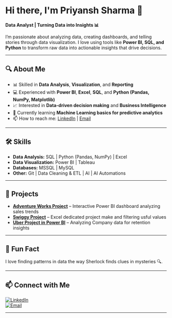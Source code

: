 # Hi there, I'm Priyansh Sharma 👋  
**Data Analyst | Turning Data into Insights 📊**

I’m passionate about analyzing data, creating dashboards, and telling stories through data visualization. I love using tools like **Power BI, SQL, and Python** to transform raw data into actionable insights that drive decisions.

---

## 🔍 About Me  
- 📊 Skilled in **Data Analysis**, **Visualization**, and **Reporting**
- 💻 Experienced with **Power BI**, **Excel**, **SQL**, and **Python (Pandas, NumPy, Matplotlib)**
- 📈 Interested in **Data-driven decision making** and **Business Intelligence**
- 🌱 Currently learning **Machine Learning basics for predictive analytics**
- 📫 How to reach me: [LinkedIn](https://linkedin.com/in/priyanshsharma06) | [Email](priyanshsharma0695@gmail.com)

---

## 🛠 Skills  
- **Data Analysis:** SQL | Python (Pandas, NumPy) | Excel  
- **Data Visualization:** Power BI | Tableau  
- **Databases:** MSSQL | MySQL  
- **Other:** Git | Data Cleaning & ETL | AI | AI Automations

---

## 🚀 Projects  
- [**Adventure Works Project**](https://github.com/username/sales-dashboard) – Interactive Power BI dashboard analyzing sales trends  
- [**Swiggy Project**](https://github.com/username/customer-segmentation) – Excel dedicated project make and filtering usful values 
- [**Uber Project in Power BI**](https://github.com/username/hr-analytics) – Analyzing Company data for retention insights

---

## 🎯 Fun Fact  
I love finding patterns in data the way Sherlock finds clues in mysteries 🔍.

---

## 📫 Connect with Me  
[![LinkedIn](https://img.shields.io/badge/LinkedIn-blue?logo=linkedin&logoColor=white)](https://linkedin.com/in/priyanshsharma06)  
[![Email](https://img.shields.io/badge/Email-D14836?logo=gmail&logoColor=white)](priyanshsharma0695@gmail.com)

---
